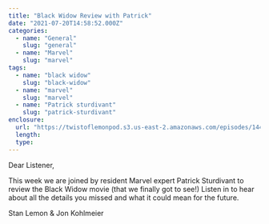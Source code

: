 ```yaml
---
title: "Black Widow Review with Patrick"
date: "2021-07-20T14:58:52.000Z"
categories:
  - name: "General"
    slug: "general"
  - name: "Marvel"
    slug: "marvel"
tags:
  - name: "black widow"
    slug: "black-widow"
  - name: "marvel"
    slug: "marvel"
  - name: "Patrick sturdivant"
    slug: "patrick-sturdivant"
enclosure:
  url: "https://twistoflemonpod.s3.us-east-2.amazonaws.com/episodes/144-lwatol-20210720.mp3"
  length:
  type:
---
```


Dear Listener,

This week we are joined by resident Marvel expert Patrick Sturdivant to review the Black Widow movie (that we finally got to see!) Listen in to hear about all the details you missed and what it could mean for the future.

Stan Lemon & Jon Kohlmeier
